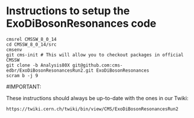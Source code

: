 Instructions to setup the ExoDiBosonResonances code
========

```
cmsrel CMSSW_8_0_14
cd CMSSW_8_0_14/src
cmsenv
git cms-init # This will allow you to checkout packages in official CMSSW
git clone -b Analysis80X git@github.com:cms-edbr/ExoDiBosonResonancesRun2.git ExoDiBosonResonances
scram b -j 9
```

#IMPORTANT: 

These instructions should always be up-to-date with the ones in our Twiki:

`https://twiki.cern.ch/twiki/bin/view/CMS/ExoDiBosonResonancesRun2`
